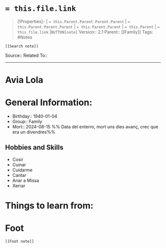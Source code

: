 # `= this.file.link`
>[!Properties]- | `= this.Parent.Parent.Parent.Parent` |  `= this.Parent.Parent.Parent` | `= this.Parent.Parent` | `= this.Parent` | `= this.file.link` |`BUTTON[note]` 
>Version:: 2.1
>Parent:: [[Family]]
>Tags: #Notes
```meta-bind-embed
[[Search note]]
```
Source::
Related To::
***
# Avia Lola
# General Information:
- Birthday:: 1940-01-04
- Group:: Family
- Mort:: 2024-08-15 %% Data del enterro, mort uns dies avanç, crec que era un divendres%%

## Hobbies and Skills 
- Cosir
- Cuinar
- Cuidarme
- Cantar
- Anar a Missa
- Xerrar

# Things to learn from:







# Foot
```meta-bind-embed
[[Foot note]]
``` 